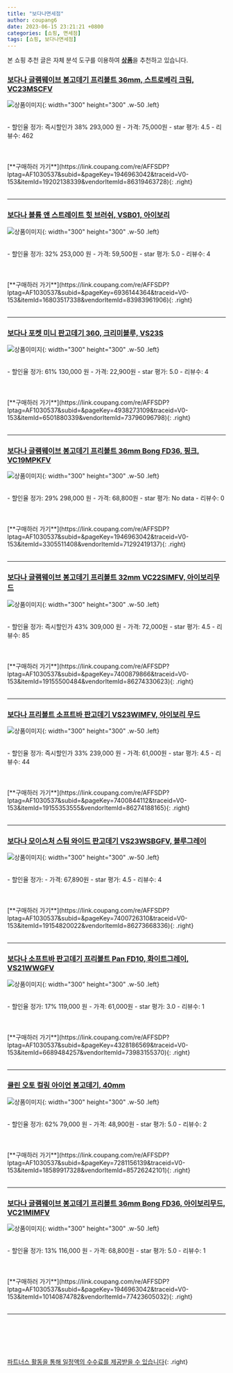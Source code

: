 ```yaml
---
title: "보다나면세점"
author: coupang6
date: 2023-06-15 23:21:21 +0800
categories: [쇼핑, 면세점]
tags: [쇼핑, 보다나면세점]
---
```


본 쇼핑 추천 글은 자체 분석 도구를 이용하여 [**상품**](https://link.coupang.com/a/bao1ui)을 추천하고 있습니다.

### [보다나 글램웨이브 봉고데기 프리볼트 36mm, 스트로베리 크림, VC23MSCFV](https://link.coupang.com/re/AFFSDP?lptag=AF1030537&subid=&pageKey=1946963042&traceid=V0-153&itemId=19202138339&vendorItemId=86319463728)

![상품이미지](https://thumbnail8.coupangcdn.com/thumbnails/remote/230x230ex/image/retail/images/2023/06/19/17/4/15e4fdf7-9a87-46ee-9828-245ad0a8696d.jpg){: width="300" height="300" .w-50 .left}


<br>
- 할인율 정가: 즉시할인가 38%  293,000   원
- 가격: 75,000원
- star 평가: 4.5
- 리뷰수: 462
<br>
<br>
<br>
<br>
[**구매하러 가기**](https://link.coupang.com/re/AFFSDP?lptag=AF1030537&subid=&pageKey=1946963042&traceid=V0-153&itemId=19202138339&vendorItemId=86319463728){: .right}
<br>
<br>

---

### [보다나 볼륨 앤 스트레이트 힛 브러쉬, VSB01, 아이보리](https://link.coupang.com/re/AFFSDP?lptag=AF1030537&subid=&pageKey=6936144364&traceid=V0-153&itemId=16803517338&vendorItemId=83983961906)

![상품이미지](https://thumbnail8.coupangcdn.com/thumbnails/remote/230x230ex/image/rs_quotation_api/wrvba0ih/9701a463f7274f9192aef16910d5d7dd.jpg){: width="300" height="300" .w-50 .left}


<br>
- 할인율 정가: 32%  253,000   원
- 가격: 59,500원
- star 평가: 5.0
- 리뷰수: 4
<br>
<br>
<br>
<br>
[**구매하러 가기**](https://link.coupang.com/re/AFFSDP?lptag=AF1030537&subid=&pageKey=6936144364&traceid=V0-153&itemId=16803517338&vendorItemId=83983961906){: .right}
<br>
<br>

---

### [보다나 포켓 미니 판고데기 360, 크리미블루, VS23S](https://link.coupang.com/re/AFFSDP?lptag=AF1030537&subid=&pageKey=4938273109&traceid=V0-153&itemId=6501880339&vendorItemId=73796096798)

![상품이미지](https://thumbnail7.coupangcdn.com/thumbnails/remote/230x230ex/image/retail/images/2962685067170359-9ddedebe-3a68-48f8-a306-c639b56b0ac4.jpg){: width="300" height="300" .w-50 .left}


<br>
- 할인율 정가: 61%  130,000   원
- 가격: 22,900원
- star 평가: 5.0
- 리뷰수: 4
<br>
<br>
<br>
<br>
[**구매하러 가기**](https://link.coupang.com/re/AFFSDP?lptag=AF1030537&subid=&pageKey=4938273109&traceid=V0-153&itemId=6501880339&vendorItemId=73796096798){: .right}
<br>
<br>

---

### [보다나 글램웨이브 봉고데기 프리볼트 36mm Bong FD36, 핑크, VC19MPKFV](https://link.coupang.com/re/AFFSDP?lptag=AF1030537&subid=&pageKey=1946963042&traceid=V0-153&itemId=3305511408&vendorItemId=71292419137)

![상품이미지](https://thumbnail7.coupangcdn.com/thumbnails/remote/230x230ex/image/retail/images/2973847829532941-999bbce4-b080-4f5d-8e5f-7a3dfe06101a.jpg){: width="300" height="300" .w-50 .left}


<br>
- 할인율 정가: 29%  298,000   원
- 가격: 68,800원
- star 평가: No data
- 리뷰수: 0
<br>
<br>
<br>
<br>
[**구매하러 가기**](https://link.coupang.com/re/AFFSDP?lptag=AF1030537&subid=&pageKey=1946963042&traceid=V0-153&itemId=3305511408&vendorItemId=71292419137){: .right}
<br>
<br>

---

### [보다나 글램웨이브 봉고데기 프리볼트 32mm VC22SIMFV, 아이보리무드](https://link.coupang.com/re/AFFSDP?lptag=AF1030537&subid=&pageKey=7400879866&traceid=V0-153&itemId=19155500484&vendorItemId=86274330623)

![상품이미지](https://thumbnail10.coupangcdn.com/thumbnails/remote/230x230ex/image/retail/images/2023/06/14/15/4/549db799-e44e-4377-8db8-f36dafc48969.jpg){: width="300" height="300" .w-50 .left}


<br>
- 할인율 정가: 즉시할인가 43%  309,000   원
- 가격: 72,000원
- star 평가: 4.5
- 리뷰수: 85
<br>
<br>
<br>
<br>
[**구매하러 가기**](https://link.coupang.com/re/AFFSDP?lptag=AF1030537&subid=&pageKey=7400879866&traceid=V0-153&itemId=19155500484&vendorItemId=86274330623){: .right}
<br>
<br>

---

### [보다나 프리볼트 소프트바 판고데기 VS23WIMFV, 아이보리 무드](https://link.coupang.com/re/AFFSDP?lptag=AF1030537&subid=&pageKey=7400844112&traceid=V0-153&itemId=19155353555&vendorItemId=86274188165)

![상품이미지](https://thumbnail9.coupangcdn.com/thumbnails/remote/230x230ex/image/retail/images/2023/06/14/15/7/77ef5c2f-2c2d-4ad0-8fff-6ebcdd6e5ef1.jpg){: width="300" height="300" .w-50 .left}


<br>
- 할인율 정가: 즉시할인가 33%  239,000   원
- 가격: 61,000원
- star 평가: 4.5
- 리뷰수: 44
<br>
<br>
<br>
<br>
[**구매하러 가기**](https://link.coupang.com/re/AFFSDP?lptag=AF1030537&subid=&pageKey=7400844112&traceid=V0-153&itemId=19155353555&vendorItemId=86274188165){: .right}
<br>
<br>

---

### [보다나 모이스처 스팀 와이드 판고데기 VS23WSBGFV, 블루그레이](https://link.coupang.com/re/AFFSDP?lptag=AF1030537&subid=&pageKey=7400726310&traceid=V0-153&itemId=19154820022&vendorItemId=86273668336)

![상품이미지](https://thumbnail9.coupangcdn.com/thumbnails/remote/230x230ex/image/retail/images/2023/06/14/14/6/e0b298a9-e8df-4e1e-a3c5-ec28918fecb6.jpg){: width="300" height="300" .w-50 .left}


<br>
- 할인율 정가: 
- 가격: 67,890원
- star 평가: 4.5
- 리뷰수: 4
<br>
<br>
<br>
<br>
[**구매하러 가기**](https://link.coupang.com/re/AFFSDP?lptag=AF1030537&subid=&pageKey=7400726310&traceid=V0-153&itemId=19154820022&vendorItemId=86273668336){: .right}
<br>
<br>

---

### [보다나 소프트바 판고데기 프리볼트 Pan FD10, 화이트그레이, VS21WWGFV](https://link.coupang.com/re/AFFSDP?lptag=AF1030537&subid=&pageKey=4328186569&traceid=V0-153&itemId=6689484257&vendorItemId=73983155370)

![상품이미지](https://thumbnail7.coupangcdn.com/thumbnails/remote/230x230ex/image/retail/images/2888322846407133-ad30b7ae-b420-47ec-8f2f-07fcf82f5d6a.png){: width="300" height="300" .w-50 .left}


<br>
- 할인율 정가: 17%  119,000   원
- 가격: 61,000원
- star 평가: 3.0
- 리뷰수: 1
<br>
<br>
<br>
<br>
[**구매하러 가기**](https://link.coupang.com/re/AFFSDP?lptag=AF1030537&subid=&pageKey=4328186569&traceid=V0-153&itemId=6689484257&vendorItemId=73983155370){: .right}
<br>
<br>

---

### [쿨린 오토 컬링 아이언 봉고데기, 40mm](https://link.coupang.com/re/AFFSDP?lptag=AF1030537&subid=&pageKey=7281156139&traceid=V0-153&itemId=18589917328&vendorItemId=85726242101)

![상품이미지](https://thumbnail8.coupangcdn.com/thumbnails/remote/230x230ex/image/vendor_inventory/271a/3a46c6c44ac68dbff7a1c1bc0a1024e15a186b9c5f61ef1ad2bb1b35c0d1.jpg){: width="300" height="300" .w-50 .left}


<br>
- 할인율 정가: 62%  79,000   원
- 가격: 48,900원
- star 평가: 5.0
- 리뷰수: 2
<br>
<br>
<br>
<br>
[**구매하러 가기**](https://link.coupang.com/re/AFFSDP?lptag=AF1030537&subid=&pageKey=7281156139&traceid=V0-153&itemId=18589917328&vendorItemId=85726242101){: .right}
<br>
<br>

---

### [보다나 글램웨이브 봉고데기 프리볼트 36mm Bong FD36, 아이보리무드, VC21MIMFV](https://link.coupang.com/re/AFFSDP?lptag=AF1030537&subid=&pageKey=1946963042&traceid=V0-153&itemId=10140874782&vendorItemId=77423605032)

![상품이미지](https://thumbnail10.coupangcdn.com/thumbnails/remote/230x230ex/image/retail/images/3755269162136725-13adbb72-3a2a-4dd0-b168-455e7c714a81.jpg){: width="300" height="300" .w-50 .left}


<br>
- 할인율 정가: 13%  116,000   원
- 가격: 68,800원
- star 평가: 5.0
- 리뷰수: 1
<br>
<br>
<br>
<br>
[**구매하러 가기**](https://link.coupang.com/re/AFFSDP?lptag=AF1030537&subid=&pageKey=1946963042&traceid=V0-153&itemId=10140874782&vendorItemId=77423605032){: .right}
<br>
<br>

---
<br><br><br><br><br> [파트너스 활동을 통해 일정액의 수수료를 제공받을 수 있습니다](https://link.coupang.com/a/bao1ui){: .right}